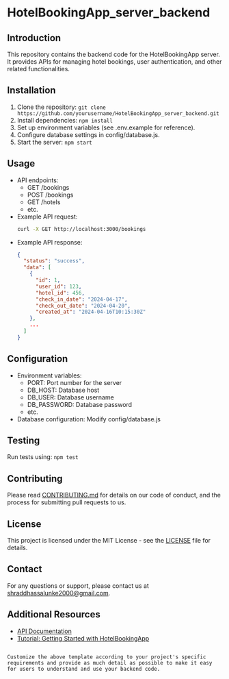 # HotelBookingApp_server_backend 

## Introduction
This repository contains the backend code for the HotelBookingApp server. It provides APIs for managing hotel bookings, user authentication, and other related functionalities.

## Installation
1. Clone the repository: `git clone https://github.com/yourusername/HotelBookingApp_server_backend.git`
2. Install dependencies: `npm install`
3. Set up environment variables (see .env.example for reference).
4. Configure database settings in config/database.js.
5. Start the server: `npm start`

## Usage
- API endpoints:
  - GET /bookings
  - POST /bookings
  - GET /hotels
  - etc.
- Example API request:
  ```bash
  curl -X GET http://localhost:3000/bookings
  ```
- Example API response:
  ```json
  {
    "status": "success",
    "data": [
      {
        "id": 1,
        "user_id": 123,
        "hotel_id": 456,
        "check_in_date": "2024-04-17",
        "check_out_date": "2024-04-20",
        "created_at": "2024-04-16T10:15:30Z"
      },
      ...
    ]
  }
  ```

## Configuration
- Environment variables:
  - PORT: Port number for the server
  - DB_HOST: Database host
  - DB_USER: Database username
  - DB_PASSWORD: Database password
  - etc.
- Database configuration: Modify config/database.js

## Testing
Run tests using: `npm test`

## Contributing
Please read [CONTRIBUTING.md](CONTRIBUTING.md) for details on our code of conduct, and the process for submitting pull requests to us.

## License
This project is licensed under the MIT License - see the [LICENSE](LICENSE) file for details.

## Contact
For any questions or support, please contact us at shraddhassalunke2000@gmail.com.

## Additional Resources
- [API Documentation](link-to-api-docs)
- [Tutorial: Getting Started with HotelBookingApp](link-to-tutorial)
```

Customize the above template according to your project's specific requirements and provide as much detail as possible to make it easy for users to understand and use your backend code.
